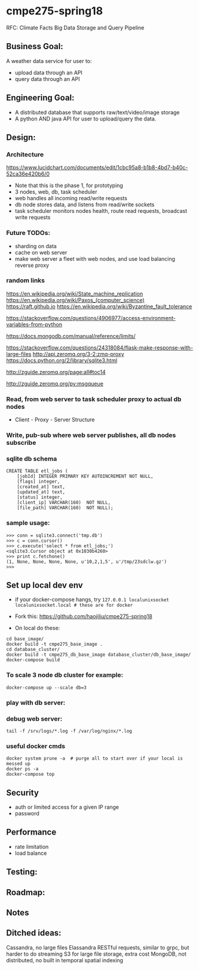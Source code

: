 # cmpe275-spring18

RFC: Climate Facts Big Data Storage and Query Pipeline

## Business Goal:

A weather data service for user to:

* upload data through an API
* query data through an API

## Engineering Goal:

* A distributed database that supports raw/text/video/image storage
* A python AND java API for user to upload/query the data.


## Design:

### Architecture
https://www.lucidchart.com/documents/edit/1cbc95a8-b1b8-4bd7-b40c-52ca36e420b6/0

* Note that this is the phase 1, for prototyping
* 3 nodes, web, db, task scheduler
* web handles all incoming read/write requests
* db node stores data, and listens from read/write sockets
* task scheduler monitors nodes health, route read requests, broadcast write requests

### Future TODOs:
* sharding on data
* cache on web server
* make web server a fleet with web nodes, and use load balancing reverse proxy


### random links

https://en.wikipedia.org/wiki/State_machine_replication
https://en.wikipedia.org/wiki/Paxos_(computer_science)
https://raft.github.io
https://en.wikipedia.org/wiki/Byzantine_fault_tolerance


https://stackoverflow.com/questions/4906977/access-environment-variables-from-python

https://docs.mongodb.com/manual/reference/limits/

https://stackoverflow.com/questions/24318084/flask-make-response-with-large-files
http://api.zeromq.org/3-2:zmq-proxy
https://docs.python.org/2/library/sqlite3.html

http://zguide.zeromq.org/page:all#toc14

http://zguide.zeromq.org/py:msgqueue

### Read, from web server to task scheduler proxy to actual db nodes
* Client - Proxy - Server Structure

### Write, pub-sub where web server publishes, all db nodes subscribe

### sqlite db schema
```
CREATE TABLE etl_jobs (
    [jobId] INTEGER PRIMARY KEY AUTOINCREMENT NOT NULL,
    [flags] integer,
    [created_at] text,
    [updated_at] text,
    [status] integer,
    [client_ip] VARCHAR(160)  NOT NULL,
    [file_path] VARCHAR(160)  NOT NULL);
```
### sample usage:
```
>>> conn = sqlite3.connect('tmp.db')
>>> c = conn.cursor()
>>> c.execute('select * from etl_jobs;')
<sqlite3.Cursor object at 0x1030b4260>
>>> print c.fetchone()
(1, None, None, None, None, u'10,2,1,5', u'/tmp/23sdclw.gz')
>>>
```

## Set up local dev env

* if your docker-compose hangs, try `127.0.0.1 localunixsocket localunixsocket.local # these are for docker `
* Fork this: https://github.com/haojiliu/cmpe275-spring18

* On local do these:

```
cd base_image/
docker build -t cmpe275_base_image .
cd database_cluster/
docker build -t cmpe275_db_base_image database_cluster/db_base_image/
docker-compose build
```

### To scale 3 node db cluster for example:
```
docker-compose up --scale db=3
```

### play with db server:

### debug web server:
```
tail -f /srv/logs/*.log -f /var/log/nginx/*.log
```

### useful docker cmds

```
docker system prune -a  # purge all to start over if your local is messed up
docker ps -a
docker-compose top
```

## Security

* auth or limited access for a given IP range
* password

## Performance

* rate limitation
* load balance

## Testing:


## Roadmap:

## Notes


## Ditched ideas:
Cassandra, no large files
Elassandra
RESTful requests, similar to grpc, but harder to do streaming
S3 for large file storage, extra cost
MongoDB, not distributed, no built in temporal spatial indexing
